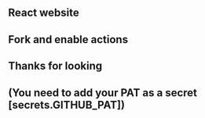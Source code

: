 ## React website
## Fork and enable actions
## Thanks for looking
## (You need to add your PAT as a secret [secrets.GITHUB_PAT])
